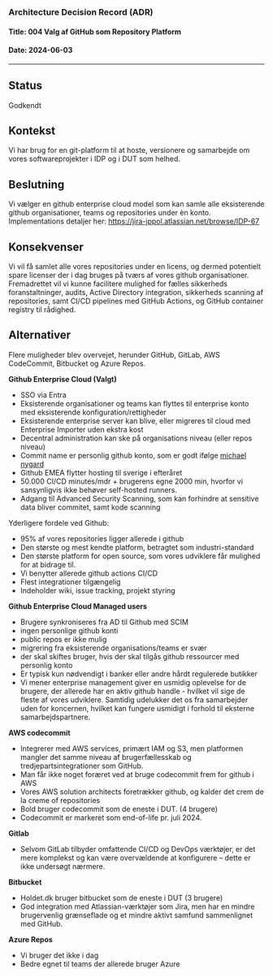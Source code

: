 ### Architecture Decision Record (ADR)

#### Title: 004 Valg af GitHub som Repository Platform

#### Date: 2024-06-03

---

## Status

Godkendt

## Kontekst

Vi har brug for en git-platform til at hoste, versionere og samarbejde om vores softwareprojekter i IDP og i DUT som helhed. 

## Beslutning

Vi vælger en github enterprise cloud model som kan samle alle eksisterende github organisationer, teams og repositories under èn konto.  
Implementations detaljer her: https://jira-jppol.atlassian.net/browse/IDP-67

## Konsekvenser

Vi vil få samlet alle vores repositories under en licens, og dermed potentielt spare licenser der i dag bruges på tværs af vores github organisationer. Fremadrettet vil vi kunne facilitere mulighed for fælles sikkerheds foranstaltninger, audits, Active Directory integration, sikkerheds scanning af repositories, samt CI/CD pipelines med GitHub Actions, og GitHub container registry til rådighed.

## Alternativer

Flere muligheder blev overvejet, herunder GitHub, GitLab, AWS CodeCommit, Bitbucket og Azure Repos.

**Github Enterprise Cloud (Valgt)**
- SSO via Entra
- Eksisterende organisationer og teams kan flyttes til enterprise konto med eksisterende konfiguration/rettigheder
- Eksisterende enterprise server kan blive, eller migreres til cloud med Enterprise Importer uden ekstra kost
- Decentral administration kan ske på organisations niveau (eller repos niveau)
- Commit name er personlig github konto, som er godt ifølge [michael nygard](https://www.michaelnygard.com/blog/2015/04/people-dont-belong-to-organizations/)
- Github EMEA flytter hosting til sverige i efteråret
- 50.000 CI/CD minutes/mdr + brugerens egne 2000 min, hvorfor vi sansynligvis ikke behøver self-hosted runners.
- Adgang til Advanced Security Scanning, som kan forhindre at sensitive data bliver commitet, samt kode scanning

Yderligere fordele ved Github:

- 95% af vores repositories ligger allerede i github
- Den største og mest kendte platform, betragtet som industri-standard
- Den største platform for open source, som vores udviklere får mulighed for at bidrage til.
- Vi benytter allerede github actions CI/CD
- Flest integrationer tilgængelig
- Indeholder wiki, issue tracking, projekt styring

**Github Enterprise Cloud Managed users**
- Brugere synkroniseres fra AD til Github med SCIM
- ingen personlige github konti
- public repos er ikke mulig
- migrering fra eksisterende organisations/teams er svær
- der skal skiftes bruger, hvis der skal tilgås github ressourcer med personlig konto
- Er typisk kun nødvendigt i banker eller andre hårdt regulerede butikker
- Vi mener enterprise management giver en usmidig oplevelse for de brugere, der allerede har en aktiv github handle - hvilket vil sige de fleste af vores udviklere. Samtidig udelukker det os fra samarbejder uden for koncernen, hvilket kan fungere usmidigt i forhold til eksterne samarbejdspartnere.

**AWS codecommit**
- Integrerer med AWS services, primært IAM og S3, men platformen mangler det samme niveau af brugerfællesskab og tredjepartsintegrationer som GitHub.
- Man får ikke noget foræret ved at bruge codecommit frem for github i AWS
- Vores AWS solution architects foretrækker github, og kalder det crem de la creme of repositories
- Bold bruger codecommit som de eneste i DUT. (4 brugere)
- Codecommit er markeret som end-of-life pr. juli 2024.

**Gitlab**
- Selvom GitLab tilbyder omfattende CI/CD og DevOps værktøjer, er det mere komplekst og kan være overvældende at konfigurere – dette er ikke undersøgt nærmere.

**Bitbucket**
- Holdet.dk bruger bitbucket som de eneste i DUT (3 brugere)
- God integration med Atlassian-værktøjer som Jira, men har en mindre brugervenlig grænseflade og et mindre aktivt samfund sammenlignet med GitHub.

**Azure Repos**
- Vi bruger det ikke i dag
- Bedre egnet til teams der allerede bruger Azure
